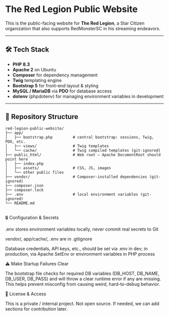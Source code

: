 # The Red Legion Public Website

This is the public-facing website for **The Red Legion**, a Star Citizen organization that also supports RedMonsterSC in his streaming endeavors.

---

## 🛠 Tech Stack

- **PHP 8.3**  
- **Apache 2** on Ubuntu  
- **Composer** for dependency management  
- **Twig** templating engine  
- **Bootstrap 5** for front-end layout & styling  
- **MySQL / MariaDB** via **PDO** for database access  
- **dotenv** (phpdotenv) for managing environment variables in development

---

## 📁 Repository Structure

```text
red-legion-public-website/
├── app/
│   ├── bootstrap.php         # central bootstrap: sessions, Twig, PDO, etc.
│   ├── views/                # Twig templates
│   └── cache/                # Twig compiled templates (git-ignored)
├── public_html/              # Web root — Apache DocumentRoot should point here
│   ├── index.php
│   ├── assets/               # CSS, JS, images
│   └── other public files
├── vendor/                   # Composer-installed dependencies (git-ignored)
├── composer.json
├── composer.lock
├── .env                      # local environment variables (git-ignored)
└── README.md
```

##

🔒 Configuration & Secrets

.env stores environment variables locally, never commit real secrets to Git

vendor/, app/cache/, .env are in .gitignore

Database credentials, API keys, etc., should be set via .env in dev; in production, via Apache SetEnv or environment variables in PHP process

⚠️ Make Startup Failures Clear

The bootstrap file checks for required DB variables (DB_HOST, DB_NAME, DB_USER, DB_PASS) and will throw a clear runtime error if any are missing. This helps prevent misconfig from causing weird, hard-to-debug behavior.

📜 License & Access

This is a private / internal project. Not open source.
If needed, we can add sections for contribution later.
